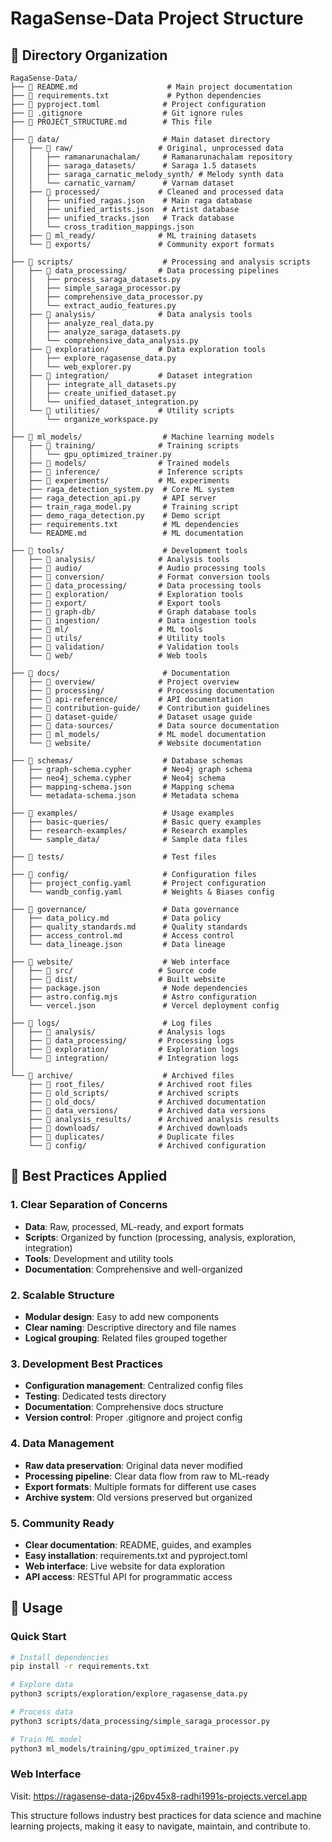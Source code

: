 # RagaSense-Data Project Structure

## 📁 Directory Organization

```
RagaSense-Data/
├── 📄 README.md                    # Main project documentation
├── 📄 requirements.txt             # Python dependencies
├── 📄 pyproject.toml              # Project configuration
├── 📄 .gitignore                  # Git ignore rules
├── 📄 PROJECT_STRUCTURE.md        # This file
│
├── 📁 data/                       # Main dataset directory
│   ├── 📁 raw/                   # Original, unprocessed data
│   │   ├── ramanarunachalam/     # Ramanarunachalam repository
│   │   ├── saraga_datasets/      # Saraga 1.5 datasets
│   │   ├── saraga_carnatic_melody_synth/ # Melody synth data
│   │   └── carnatic_varnam/      # Varnam dataset
│   ├── 📁 processed/             # Cleaned and processed data
│   │   ├── unified_ragas.json    # Main raga database
│   │   ├── unified_artists.json  # Artist database
│   │   ├── unified_tracks.json   # Track database
│   │   └── cross_tradition_mappings.json
│   ├── 📁 ml_ready/              # ML training datasets
│   └── 📁 exports/               # Community export formats
│
├── 📁 scripts/                    # Processing and analysis scripts
│   ├── 📁 data_processing/       # Data processing pipelines
│   │   ├── process_saraga_datasets.py
│   │   ├── simple_saraga_processor.py
│   │   ├── comprehensive_data_processor.py
│   │   └── extract_audio_features.py
│   ├── 📁 analysis/              # Data analysis tools
│   │   ├── analyze_real_data.py
│   │   ├── analyze_saraga_datasets.py
│   │   └── comprehensive_data_analysis.py
│   ├── 📁 exploration/           # Data exploration tools
│   │   ├── explore_ragasense_data.py
│   │   └── web_explorer.py
│   ├── 📁 integration/           # Dataset integration
│   │   ├── integrate_all_datasets.py
│   │   ├── create_unified_dataset.py
│   │   └── unified_dataset_integration.py
│   └── 📁 utilities/             # Utility scripts
│       └── organize_workspace.py
│
├── 📁 ml_models/                  # Machine learning models
│   ├── 📁 training/              # Training scripts
│   │   └── gpu_optimized_trainer.py
│   ├── 📁 models/                # Trained models
│   ├── 📁 inference/             # Inference scripts
│   ├── 📁 experiments/           # ML experiments
│   ├── raga_detection_system.py  # Core ML system
│   ├── raga_detection_api.py     # API server
│   ├── train_raga_model.py       # Training script
│   ├── demo_raga_detection.py    # Demo script
│   ├── requirements.txt          # ML dependencies
│   └── README.md                 # ML documentation
│
├── 📁 tools/                      # Development tools
│   ├── 📁 analysis/              # Analysis tools
│   ├── 📁 audio/                 # Audio processing tools
│   ├── 📁 conversion/            # Format conversion tools
│   ├── 📁 data_processing/       # Data processing tools
│   ├── 📁 exploration/           # Exploration tools
│   ├── 📁 export/                # Export tools
│   ├── 📁 graph-db/              # Graph database tools
│   ├── 📁 ingestion/             # Data ingestion tools
│   ├── 📁 ml/                    # ML tools
│   ├── 📁 utils/                 # Utility tools
│   ├── 📁 validation/            # Validation tools
│   └── 📁 web/                   # Web tools
│
├── 📁 docs/                       # Documentation
│   ├── 📁 overview/              # Project overview
│   ├── 📁 processing/            # Processing documentation
│   ├── 📁 api-reference/         # API documentation
│   ├── 📁 contribution-guide/    # Contribution guidelines
│   ├── 📁 dataset-guide/         # Dataset usage guide
│   ├── 📁 data-sources/          # Data source documentation
│   ├── 📁 ml_models/             # ML model documentation
│   └── 📁 website/               # Website documentation
│
├── 📁 schemas/                    # Database schemas
│   ├── graph-schema.cypher       # Neo4j graph schema
│   ├── neo4j_schema.cypher       # Neo4j schema
│   ├── mapping-schema.json       # Mapping schema
│   └── metadata-schema.json      # Metadata schema
│
├── 📁 examples/                   # Usage examples
│   ├── basic-queries/            # Basic query examples
│   ├── research-examples/        # Research examples
│   └── sample_data/              # Sample data files
│
├── 📁 tests/                      # Test files
│
├── 📁 config/                     # Configuration files
│   ├── project_config.yaml       # Project configuration
│   └── wandb_config.yaml         # Weights & Biases config
│
├── 📁 governance/                 # Data governance
│   ├── data_policy.md            # Data policy
│   ├── quality_standards.md      # Quality standards
│   ├── access_control.md         # Access control
│   └── data_lineage.json         # Data lineage
│
├── 📁 website/                    # Web interface
│   ├── 📁 src/                   # Source code
│   ├── 📁 dist/                  # Built website
│   ├── package.json              # Node dependencies
│   ├── astro.config.mjs          # Astro configuration
│   └── vercel.json               # Vercel deployment config
│
├── 📁 logs/                       # Log files
│   ├── 📁 analysis/              # Analysis logs
│   ├── 📁 data_processing/       # Processing logs
│   ├── 📁 exploration/           # Exploration logs
│   └── 📁 integration/           # Integration logs
│
└── 📁 archive/                    # Archived files
    ├── 📁 root_files/            # Archived root files
    ├── 📁 old_scripts/           # Archived scripts
    ├── 📁 old_docs/              # Archived documentation
    ├── 📁 data_versions/         # Archived data versions
    ├── 📁 analysis_results/      # Archived analysis results
    ├── 📁 downloads/             # Archived downloads
    ├── 📁 duplicates/            # Duplicate files
    └── 📁 config/                # Archived configuration
```

## 🎯 Best Practices Applied

### 1. **Clear Separation of Concerns**
- **Data**: Raw, processed, ML-ready, and export formats
- **Scripts**: Organized by function (processing, analysis, exploration, integration)
- **Tools**: Development and utility tools
- **Documentation**: Comprehensive and well-organized

### 2. **Scalable Structure**
- **Modular design**: Easy to add new components
- **Clear naming**: Descriptive directory and file names
- **Logical grouping**: Related files grouped together

### 3. **Development Best Practices**
- **Configuration management**: Centralized config files
- **Testing**: Dedicated tests directory
- **Documentation**: Comprehensive docs structure
- **Version control**: Proper .gitignore and project config

### 4. **Data Management**
- **Raw data preservation**: Original data never modified
- **Processing pipeline**: Clear data flow from raw to ML-ready
- **Export formats**: Multiple formats for different use cases
- **Archive system**: Old versions preserved but organized

### 5. **Community Ready**
- **Clear documentation**: README, guides, and examples
- **Easy installation**: requirements.txt and pyproject.toml
- **Web interface**: Live website for data exploration
- **API access**: RESTful API for programmatic access

## 🚀 Usage

### Quick Start
```bash
# Install dependencies
pip install -r requirements.txt

# Explore data
python3 scripts/exploration/explore_ragasense_data.py

# Process data
python3 scripts/data_processing/simple_saraga_processor.py

# Train ML model
python3 ml_models/training/gpu_optimized_trainer.py
```

### Web Interface
Visit: https://ragasense-data-j26pv45x8-radhi1991s-projects.vercel.app

This structure follows industry best practices for data science and machine learning projects, making it easy to navigate, maintain, and contribute to.

